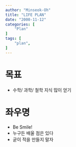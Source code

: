 ```yaml
---
author: "Minseok-Oh"
title: "LIFE PLAN"
date: "2000-11-12"
categories: [
    "Plan"
]
tags: [
    "plan",
]
---
```

# 목표
- 수학/ 과학/ 철학 지식 많이 얻기

# 좌우명
- Be Smile!
- 누구든 배울 점은 있다
- 굳이 적을 만들지 말자